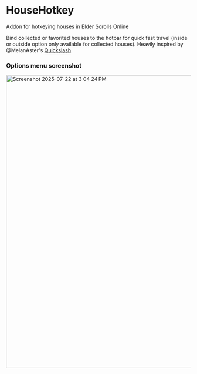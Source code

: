 # HouseHotkey
Addon for hotkeying houses in Elder Scrolls Online

 Bind collected or favorited houses to the hotbar for quick fast travel (inside or outside option only available for collected houses).  Heavily inspired by @MelanAster's [Quickslash](https://www.esoui.com/downloads/info3955-QuickSlash-AddSlashCommandstoQuickslotsWheels.html)

### Options menu screenshot
<img width="603" height="798" alt="Screenshot 2025-07-22 at 3 04 24 PM" src="https://github.com/user-attachments/assets/6b0ac84e-618d-4abb-b53e-db6e18a2ff3a" />

